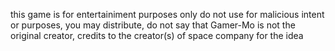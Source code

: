 this game is for entertainiment purposes only do not use for malicious intent or purposes, you may distribute, do not say that Gamer-Mo is not the original creator, credits to the creator(s) of space company for the idea
